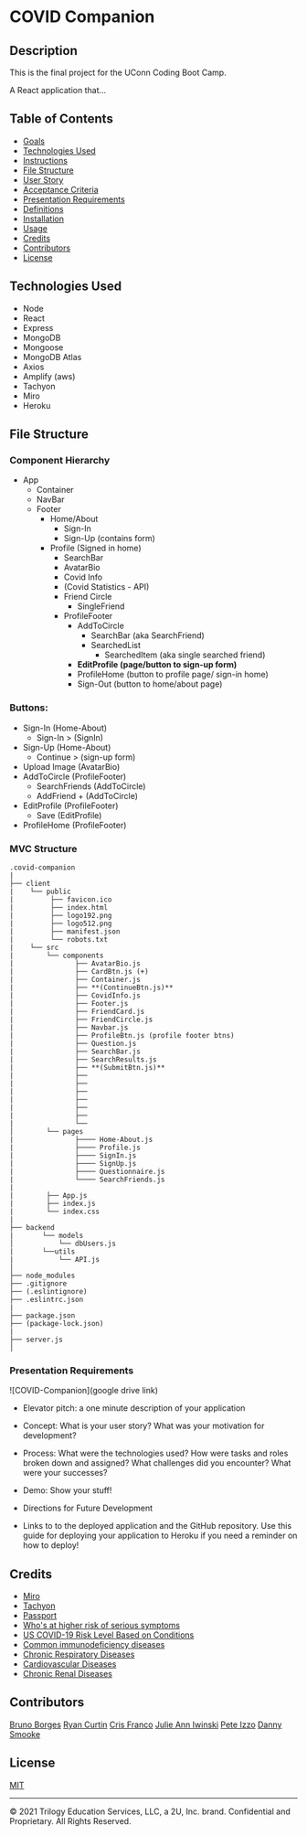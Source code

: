 # COVID Companion

## Description

This is the final project for the UConn Coding Boot Camp.

A React application that...

## Table of Contents

- [Goals](#goals)
- [Technologies Used](#technologies-used)
- [Instructions](#instructions)
- [File Structure ](#file-structure)
- [User Story](#user-story)
- [Acceptance Criteria](#acceptance-criteria)
- [Presentation Requirements](#presentation-requirements)
- [Definitions](#definitions)
- [Installation](#installation)
- [Usage](#usage)
- [Credits](#credits)
- [Contributors](#contributors)
- [License](#license)

## Technologies Used

- Node
- React
- Express
- MongoDB
- Mongoose
- MongoDB Atlas
- Axios
- Amplify (aws)
- Tachyon
- Miro
- Heroku

## File Structure

### Component Hierarchy

- App
  - Container
  - NavBar
  - Footer
    - Home/About
      - Sign-In
      - Sign-Up (contains form)
    - Profile (Signed in home)
      - SearchBar
      - AvatarBio
      - Covid Info
      - (Covid Statistics - API)
      - Friend Circle
        - SingleFriend
      - ProfileFooter
        - AddToCircle
          - SearchBar (aka SearchFriend)
          - SearchedList
            - SearchedItem (aka single searched friend)
        - **EditProfile (page/button to sign-up form)**
        - ProfileHome (button to profile page/ sign-in home)
        - Sign-Out (button to home/about page)

### Buttons:

- Sign-In (Home-About)
  - Sign-In > (SignIn)
- Sign-Up (Home-About)
  - Continue > (sign-up form)
- Upload Image (AvatarBio)
- AddToCircle (ProfileFooter)
  - SearchFriends (AddToCircle)
  - AddFriend + (AddToCircle)
- EditProfile (ProfileFooter)
  - Save (EditProfile)
- ProfileHome (ProfileFooter)

### MVC Structure

```
.covid-companion
|
├── client
|    └── public
|         ├── favicon.ico
|         ├── index.html
|         ├── logo192.png
|         ├── logo512.png
|         ├── manifest.json
|         └── robots.txt
|    └── src
|        └── components
|               ├── AvatarBio.js
|               ├── CardBtn.js (+)
|               ├── Container.js
|               ├── **(ContinueBtn.js)**
|               ├── CovidInfo.js
|               ├── Footer.js
|               ├── FriendCard.js
|               ├── FriendCircle.js
|               ├── Navbar.js
|               ├── ProfileBtn.js (profile footer btns)
|               ├── Question.js
|               ├── SearchBar.js
|               ├── SearchResults.js
|               ├── **(SubmitBtn.js)**
|               ├──
|               ├──
|               ├──
|               ├──
|               ├──
|               ├──
|               └──
│        └── pages
|               ├──── Home-About.js
|               ├──── Profile.js
|               ├──── SignIn.js
|               ├──── SignUp.js
|               ├──── Questionnaire.js
|               └──── SearchFriends.js
|
|        ├── App.js
|        ├── index.js
|        └── index.css
|
├── backend
|       └── models
│           └── dbUsers.js
|       └──utils
|           └── API.js
│
├── node_modules
├── .gitignore
├── (.eslintignore)
├── .eslintrc.json
|
├── package.json
├── (package-lock.json)
|
├── server.js
│

```

### Presentation Requirements

![COVID-Companion](google drive link)

- Elevator pitch: a one minute description of your application

- Concept: What is your user story? What was your motivation for development?

- Process: What were the technologies used? How were tasks and roles broken down and assigned? What challenges did you encounter? What were your successes?

- Demo: Show your stuff!

- Directions for Future Development

- Links to to the deployed application and the GitHub repository. Use this guide for deploying your application to Heroku if you need a reminder on how to deploy!

## Credits

- [Miro]()
- [Tachyon]()
- [Passport]()
- [Who's at higher risk of serious symptoms](https://www.mayoclinic.org/diseases-conditions/coronavirus/in-depth/coronavirus-who-is-at-risk/art-20483301)
- [US COVID-19 Risk Level Based on Conditions](https://www.npr.org/sections/health-shots/2020/04/01/824874977/underlying-health-disparities-could-mean-coronavirus-hits-some-communities-harde)
- [Common immunodeficiency diseases](https://www.google.com/search?q=common+immunodeficiency+diseases&rlz=1C5CHFA_enUS728US728&sxsrf=ALeKk02FGsMH2pKumokGimguNMjzBtUKtQ%3A1617756260267&ei=ZABtYI7lD6WKggejspDwBw&oq=immunocompromised+conditions+list&gs_lcp=Cgdnd3Mtd2l6EAEYBTIHCCMQsAMQJzIHCAAQRxCwAzIHCAAQRxCwAzIHCAAQRxCwAzIHCAAQRxCwAzIHCAAQRxCwAzIHCAAQRxCwAzIHCAAQRxCwAzIHCAAQRxCwAzIHCAAQsAMQQ1AAWABgjYoBaAFwAngAgAHhFIgB4RSSAQM5LTGYAQCqAQdnd3Mtd2l6yAEKwAEB&sclient=gws-wiz)
- [Chronic Respiratory Diseases](https://www.google.com/search?q=chronic+respiratory+diseases&rlz=1C5CHFA_enUS728US728&sxsrf=ALeKk038PWoPm9zdjnsDmriiMwOHRUmyOw%3A1617754745451&ei=efpsYNKBG8G9ggfKjo-4CA&oq=chronic+respiratory+diseases&gs_lcp=Cgdnd3Mtd2l6EAMyAggAMgIIADICCAAyAggAMgIIADICCAAyAggAMgIIADICCAA6BwgjELADECc6BwgAEEcQsAM6BwgAELADEEM6BwgAELEDEEM6BAgAEEM6BwgAEIcCEBRQgIQBWMeSAWDpmgFoA3ACeACAAc8KiAGNEJIBBzYuMi43LTGYAQCgAQGqAQdnd3Mtd2l6yAEKwAEB&sclient=gws-wiz&ved=0ahUKEwiSor6H7urvAhXBnuAKHUrHA4cQ4dUDCA0&uact=5)
- [Cardiovascular Diseases](https://www.google.com/search?q=cardiovascular+diseases&rlz=1C5CHFA_enUS728US728&oq=cardiovascular+diseases&aqs=chrome..69i57j0l2j0i20i263j0l3j0i20i263j0l2.3698j0j7&sourceid=chrome&ie=UTF-8)
- [Chronic Renal Diseases](https://www.google.com/search?q=chronic+renal+diseiases&rlz=1C5CHFA_enUS728US728&oq=chronic+renal+diseiases&aqs=chrome..69i57j0i13j0i10i22i30l2j0i5i10i13i30j0i5i13i30j0i8i10i13i30j0i8i13i30l3.3775j0j7&sourceid=chrome&ie=UTF-8)

## Contributors

[Bruno Borges](githublink)
[Ryan Curtin]()
[Cris Franco]()
[Julie Ann Iwinski]()
[Pete Izzo](https://github.com/peter-izzo)
[Danny Smooke]()

## License

[MIT](MITLicense.txt)

---

© 2021 Trilogy Education Services, LLC, a 2U, Inc. brand. Confidential and Proprietary. All Rights Reserved.
